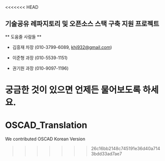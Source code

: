 <<<<<<< HEAD
## 기술공유 레파지토리 및 오픈소스 스택 구축 지원 프로젝트 


** 도움줄 사람들 **

  * 김흥재 차장 (010-3799-6089, khj932@gmail.com)

  * 이준형 과장 (010-5539-1151) 

  * 권기원 과장 (010-9097-1196)

  궁금한 것이 있으면 언제든 물어보도록 하세요.
=======
# OSCAD_Translation
We contributed OSCAD Korean Version
>>>>>>> 26c16bb2148c745191e36d40a7143bdd33ad7ae7
